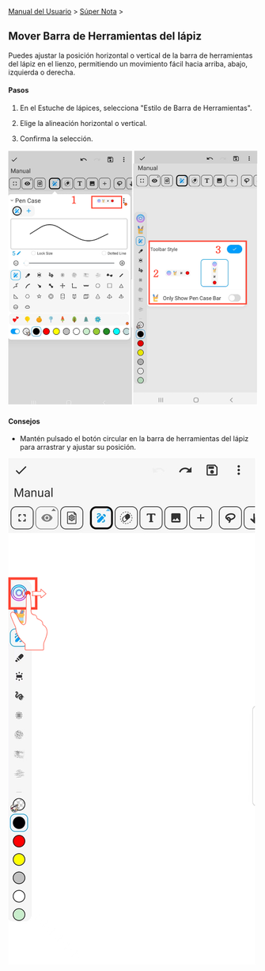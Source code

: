 [Manual del Usuario](/dragonnest/drawnote/manual/es) > [Súper Nota](/dragonnest/drawnote/manual/es/super_note) >

Mover Barra de Herramientas del lápiz
---

Puedes ajustar la posición horizontal o vertical de la barra de herramientas del lápiz en el lienzo, permitiendo un movimiento fácil hacia arriba, abajo, izquierda o derecha.

#### Pasos

1. En el Estuche de lápices, selecciona "Estilo de Barra de Herramientas".

2. Elige la alineación horizontal o vertical.

3. Confirma la selección.

![](imgs/move_pencil_toolbar1.png)

#### Consejos
- Mantén pulsado el botón circular en la barra de herramientas del lápiz para arrastrar y ajustar su posición.

![](imgs/move_pencil_toolbar.png)